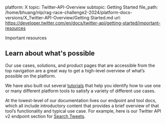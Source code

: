 platform: X
topic: Twitter-API-Overview
subtopic: Getting Started
file_path: /home/bhuang/nlp/rag-race-challenge2-2024/platform-docs-versions/X_Twitter-API-Overview/Getting Started.md
url: https://developer.twitter.com/en/docs/twitter-api/getting-started/important-resources

Important resources

## Learn about what's possible

Our use cases, solutions, and product pages that are accessible from the top navigation are a great way to get a high-level overview of what’s possible on the platform. 

We have also built out several [tutorials](https://developer.twitter.com/en/docs/twitter-api/tutorials) that help you identify how to use one or many different platform tools to satisfy a variety of different use cases. 

At the lowest-level of our documentation lives our endpoint and tool docs, which all include introductory content that provides a brief overview of that tool’s functionality and typical use case. For example, here is our Twitter API v2 endpoint section for [Search Tweets](https://developer.twitter.com/en/docs/twitter-api/tweets/search).
